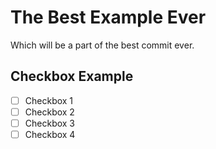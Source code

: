 # The Best Example Ever
Which will be a part of the best commit ever.

## Checkbox Example
- [ ] Checkbox 1
- [ ] Checkbox 2
- [ ] Checkbox 3
- [ ] Checkbox 4
